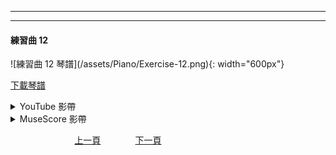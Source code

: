 ﻿---

---
<h4>練習曲 12</h4> 
![練習曲 12 琴譜](/assets/Piano/Exercise-12.png){: width="600px"}

<a href="/assets/Piano/Exercise-12.pdf" target="_blank">下載琴譜</a>


<details>
  <summary>YouTube 影帶</summary>
<ol>
<iframe width="560" height="315" src="https://www.youtube.com/embed/-DGM8RVxUBI" title="練習曲 5" frameborder="0" allow="accelerometer; autoplay; clipboard-write; encrypted-media; gyroscope; picture-in-picture; web-share" allowfullscreen></iframe>
</ol>
</details>

<details>
  <summary>MuseScore 影帶</summary>
<ol>
<iframe width="100%" height="394" src="https://musescore.com/user/65457238/scores/11041999/embed" frameborder="0" allowfullscreen allow="autoplay; fullscreen"></iframe><span><a href="https://musescore.com/user/65457238/scores/11041999/s/tZd7Md" target="_blank">Exercise-12</a> by <a href="https://musescore.com/user/65457238">wenrongwu</a></span>
</ol>
</details>


&nbsp;&nbsp;&nbsp;&nbsp;&nbsp;&nbsp;&nbsp;&nbsp;&nbsp;&nbsp;&nbsp;&nbsp;
&nbsp;&nbsp;&nbsp;&nbsp;&nbsp;&nbsp;&nbsp;&nbsp;&nbsp;&nbsp;&nbsp;&nbsp;
[上一頁](Practice07)
&nbsp;&nbsp;&nbsp;&nbsp;&nbsp;&nbsp;&nbsp;&nbsp;&nbsp;&nbsp;&nbsp;&nbsp;
[下一頁](Practice13)






